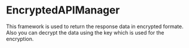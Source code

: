 # EncryptedAPIManager
  This framework is used to return the response data in encrypted formate.
  Also you can decrypt the data using the key which is used for the encryption.
